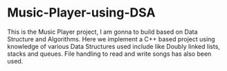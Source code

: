 # Music-Player-using-DSA
This is the Music Player project, I am gonna to build based on Data Structure and Algorithms. Here we implement a C++ based project using knowledge of various Data Structures used include like Doubly linked lists, stacks and queues. File handling to read and write songs has also been used. 
